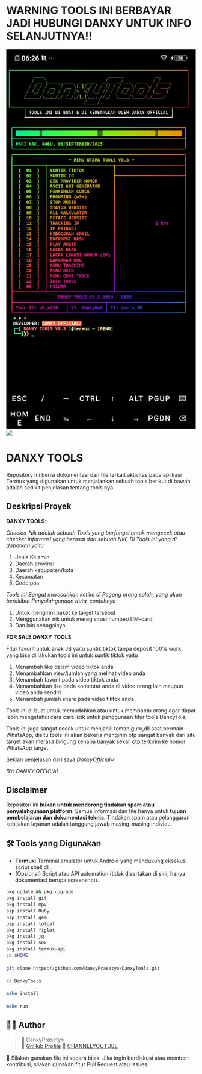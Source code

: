 # WARNING TOOLS INI BERBAYAR JADI HUBUNGI DANXY UNTUK INFO SELANJUTNYA!!
![Deskripsi Foto](https://github.com/DanxyPrasetyo/DanxyTools/blob/main/foto.jpg)
![](https://media.tenor.com/iVCiM9W7cvYAAAAd/welcome.gif)
# DANXY TOOLS

Repository ini berisi dokumentasi dan file terkait aktivitas pada aplikasi Termux yang digunakan untuk menjalankan sebuah tools berikut di bawah adalah sedikit penjelasan tentang tools nya

## Deskripsi Proyek

**DANXY TOOLS**:

_Checker Nik adalah sebuah Tools yang berfungsi untuk *mengecek* atau *checker* informasi yang berasal dari sebuah *NIK,* Di Tools ini yang di dapatkan yaitu_

1. Jenis Kelamin
2. Daerah provinsi 
3. Daerah kabupaten/kota
4. Kecamatan
5. Code pos 

_Tools ini Sangat meresahkan ketika di Pegang orang salah, yang akan berakibat Penyalahgunaan data, contohnya_

1. Untuk mengirim paket ke target tersebut
2. Menggunakan nik untuk meregistrasi number/SIM-card
3. Dan lain sebagainya.

**FOR SALE DANXY TOOLS**

Fitur favorit untuk anak JB yaitu suntik tiktok tanpa deposit 100% work, yang bisa di lakukan tools ini untuk suntik tiktok yaitu
1. Menambah like dalam video tiktok anda
2. Menambahkan view/jumlah yang melihat video anda
3. Menambah favorit pada video tiktok anda
4. Menambahkan like pada komentar anda di video orang lain maupun video anda sendiri
5. Menambah jumlah share pada video tiktok anda

Tools ini di buat untuk memudahkan atau untuk membantu orang agar dapat lebih mengetahui cara cara licik untuk penggunaan fitur tools DanxyTols,

Tools ini juga sangat cocok untuk menjahili teman,guru,dll saat bermain WhatsApp, disitu tools ini akan bekerja mengirim otp sangat banyak dari situ target akan merasa bingung kenapa banyak sekali otp terkirim ke nomor WhatsApp target.

Sekian penjelasan dari saya *DanxyOfficial✓*

_BY: DANXY OFFICIAL_
## Disclaimer

Repositori ini **bukan untuk mendorong tindakan spam atau penyalahgunaan platform**. Semua informasi dan file hanya untuk **tujuan pembelajaran dan dokumentasi teknis**. Tindakan spam atau pelanggaran kebijakan layanan adalah tanggung jawab masing-masing individu.

## 🛠️ Tools yang Digunakan

- **Termux**: Terminal emulator untuk Android yang mendukung eksekusi script shell dll.
- (Opsional) Script atau API automation (tidak disertakan di sini, hanya dokumentasi berupa screenshot).

```bash
pkg update && pkg upgrade
pkg install git
pkg install mpv
pip install Ruby
pip install gem
pip install lolcat
pkg install figlet
pkg install jq
pkg install sox
pkg install termux-api
cd $HOME

git clone https://github.com/DanxyPrasetyo/DanxyTools.git

cd DanxyTools

make install

make run
```

## 🧑‍💻 Author

> 📛 DanxyPrasetyo    
> 🐙 [GitHub Profile](https://github.com/DanxyPrasetyo)
> 💟 [CHANNELYOUTUBE](https://www.youtube.com/@DanxyOfficial)


📝 Silakan gunakan file ini secara bijak. Jika ingin berdiskusi atau memberi kontribusi, silakan gunakan fitur Pull Request atau Issues.
